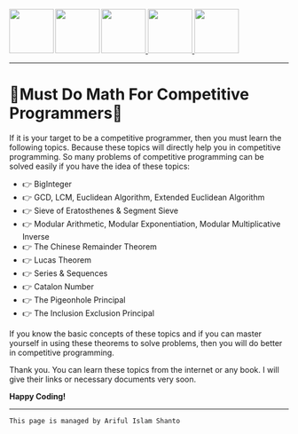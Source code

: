 
<a href = "https://shanto-swe029.github.io/"> <img src = "https://shanto-swe029.github.io/newgitphoto/home.png" height = "80" align = "left"> </a>
<a href = "https://shanto-swe029.github.io/programmingnotes"> <img src = "https://shanto-swe029.github.io/newgitphoto/programmingnotes.png" height = "80" align = "left"> </a>
<a href = "https://shanto-swe029.github.io/mathematicsnotes"> <img src = "https://shanto-swe029.github.io/newgitphoto/mathematicsnotes.png" height = "80"> </a>
<a href = "https://shanto-swe029.github.io/programmingproblems"> <img src = "https://shanto-swe029.github.io/newgitphoto/programmingproblems.png" height = "80"> </a>
<a href = "https://shanto-swe029.github.io/must-do-math-cp/home"> <img src = "https://shanto-swe029.github.io/newgitphoto/mustdomathforcp.png" height = "80"> </a>

***

# 	📢Must Do Math For Competitive Programmers📢

If it is your target to be a competitive programmer, then you must learn the following topics. Because these topics will directly help you in competitive programming. So many problems of competitive programming can be solved easily if you have the idea of these topics:

- 👉 BigInteger
- 👉 GCD, LCM, Euclidean Algorithm, Extended Euclidean Algorithm
- 👉 Sieve of Eratosthenes & Segment Sieve
- 👉 Modular Arithmetic, Modular Exponentiation, Modular Multiplicative Inverse
- 👉 The Chinese Remainder Theorem
- 👉 Lucas Theorem
- 👉 Series & Sequences
- 👉 Catalon Number
- 👉 The Pigeonhole Principal
- 👉 The Inclusion Exclusion Principal

If you know the basic concepts of these topics and if you can master yourself in using these theorems to solve problems, then you will do better in competitive programming.

Thank you. You can learn these topics from the internet or any book. I will give their links or necessary documents very soon.

**Happy Coding!**

***

`This page is managed by Ariful Islam Shanto`
